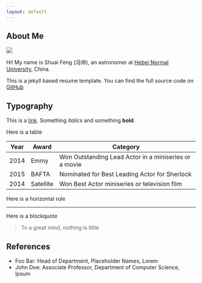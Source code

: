 ```yaml
---
layout: default
---
```


## About Me

<img class="profile-picture" src="sherlock.jpg">

Hi! My name is Shuai Feng (冯帅), an astronomer at [Hebei Normal University](http://www.hebtu.edu.cn/), China. 

This is a jekyll based resume template. You can find the full source code on [GitHub](https://github.com/bk2dcradle/researcher)

## Typography

This is a [link](http://google.com). Something *italics* and something **bold**.

Here is a table

Year | Award | Category
-----|-------|--------
2014 | Emmy  | Won Outstanding Lead Actor in a miniseries or a movie
2015 | BAFTA | Nominated for Best Leading Actor for Sherlock
2014 | Satellite | Won Best Actor miniseries or television film

Here is a horizontal rule

---

Here is a blockquote

> To a great mind, nothing is little

## References

* Foo Bar: Head of Department, Placeholder Names, Lorem
* John Doe: Associate Professor, Department of Computer Science, Ipsum
